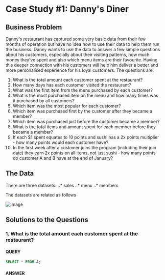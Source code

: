 # Case Study #1: Danny's Diner

## Business Problem
Danny's restaurant has captured some very basic data from their few months of operation but have no idea how to use their data to help them run the business. Danny wants to use the data to answer a few simple questions about his customers, especially about their visiting patterns, how much money they’ve spent and also which menu items are their favourite. Having this deeper connection with his customers will help him deliver a better and more personalised experience for his loyal customers.
The questions are:
1. What is the total amount each customer spent at the restaurant?
2. How many days has each customer visited the restaurant?
3. What was the first item from the menu purchased by each customer?
4. What is the most purchased item on the menu and how many times was it purchased by all customers?
5. Which item was the most popular for each customer?
6. Which item was purchased first by the customer after they became a member?
7. Which item was purchased just before the customer became a member?
8. What is the total items and amount spent for each member before they became a member?
9. If each $1 spent equates to 10 points and sushi has a 2x points multiplier - how many points would each customer have?
10. In the first week after a customer joins the program (including their join date) they earn 2x points on all items, not just sushi - how many points do customer A and B have at the end of January?

## The Data
There are three datasets:
..* sales
..* menu
..* members

The datasets are related as follows

![image](https://github.com/LightIndustries/8_Week_SQL_Challenge/assets/52246820/324d2f38-3235-4cff-a1cd-3cc4bc78546d)

## Solutions to the Questions
### 1. What is the total amount each customer spent at the restaurant?
#### QUERY
```SQL
SELECT * FROM A;
```
#### ANSWER
